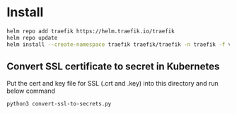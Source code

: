 # Install

```bash
helm repo add traefik https://helm.traefik.io/traefik
helm repo update
helm install --create-namespace traefik traefik/traefik -n traefik -f values.yml
```

## Convert SSL certificate to secret in Kubernetes

Put the cert and key file for SSL (.crt and .key) into this directory and run below command

```bash
python3 convert-ssl-to-secrets.py
```
